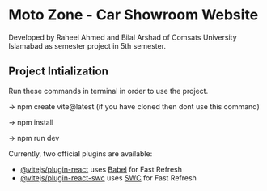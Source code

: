 # Moto Zone - Car Showroom Website

Developed by Raheel Ahmed and Bilal Arshad of Comsats University Islamabad as semester project in 5th semester.

## Project Intialization

Run these commands in terminal in order to use the project.

-> npm create vite@latest
(if you have cloned then dont use this command)

-> npm install

-> npm run dev

Currently, two official plugins are available:

- [@vitejs/plugin-react](https://github.com/vitejs/vite-plugin-react/blob/main/packages/plugin-react/README.md) uses [Babel](https://babeljs.io/) for Fast Refresh
- [@vitejs/plugin-react-swc](https://github.com/vitejs/vite-plugin-react-swc) uses [SWC](https://swc.rs/) for Fast Refresh
